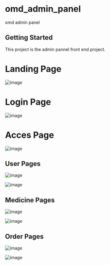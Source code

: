 # omd_admin_panel

omd admin panel

## Getting Started

This project is the admin pannel front end project.

# Landing Page

![image](https://user-images.githubusercontent.com/37245187/210078110-6209f3f2-97a5-4591-98df-59219b65c0bf.png)

# Login Page

![image](https://user-images.githubusercontent.com/37245187/210078156-6cfd8b3c-dbaa-4f11-a591-cf1cb1d6cb54.png)

# Acces Page

![image](https://user-images.githubusercontent.com/37245187/210078207-34159d9a-64e7-47ff-a686-5ff0c3fde0d6.png)


## User Pages

![image](https://user-images.githubusercontent.com/37245187/210078239-9d1cdb0e-2afa-485c-b485-7e37f193f823.png)

![image](https://user-images.githubusercontent.com/37245187/210078250-945679d6-c0b0-40ca-9ec6-f09130263919.png)


## Medicine Pages

![image](https://user-images.githubusercontent.com/37245187/210078419-8b779312-056a-4c50-bc9e-0f37a54cc615.png)

![image](https://user-images.githubusercontent.com/37245187/210078446-25df4fec-77b3-46fb-ada1-d19cd7e751f2.png)


## Order Pages

![image](https://user-images.githubusercontent.com/37245187/210078513-54ff3695-4d44-4e96-a630-4a4afd9ff06f.png)

![image](https://user-images.githubusercontent.com/37245187/210078562-57b125e9-df2f-4ae1-bd02-3fb42b686e68.png)
